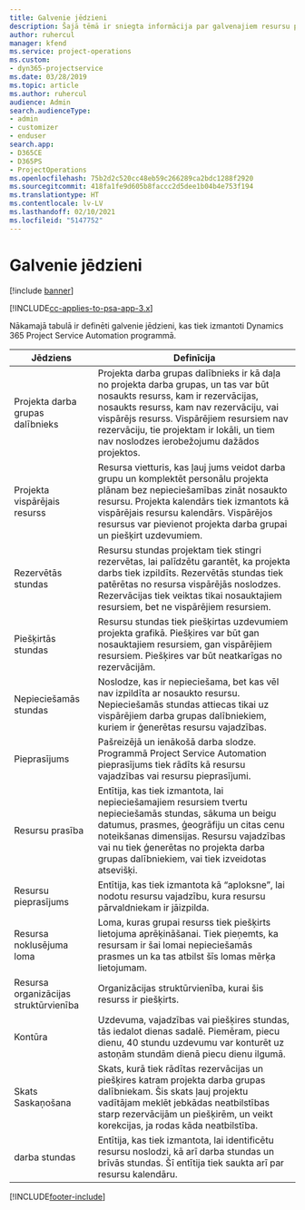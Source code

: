 ```yaml
---
title: Galvenie jēdzieni
description: Šajā tēmā ir sniegta informācija par galvenajiem resursu pārvaldības jēdzieniem programmā Project Service Automation.
author: ruhercul
manager: kfend
ms.service: project-operations
ms.custom:
- dyn365-projectservice
ms.date: 03/28/2019
ms.topic: article
ms.author: ruhercul
audience: Admin
search.audienceType:
- admin
- customizer
- enduser
search.app:
- D365CE
- D365PS
- ProjectOperations
ms.openlocfilehash: 75b2d2c520cc48eb59c266289ca2bdc1288f2920
ms.sourcegitcommit: 418fa1fe9d605b8faccc2d5dee1b04b4e753f194
ms.translationtype: HT
ms.contentlocale: lv-LV
ms.lasthandoff: 02/10/2021
ms.locfileid: "5147752"
---
```

# <a name="key-concepts"></a>Galvenie jēdzieni

[!include [banner](../includes/psa-now-project-operations.md)]

[!INCLUDE[cc-applies-to-psa-app-3.x](../includes/cc-applies-to-psa-app-3x.md)]

Nākamajā tabulā ir definēti galvenie jēdzieni, kas tiek izmantoti Dynamics 365 Project Service Automation programmā.

| Jēdziens                    | Definīcija |
|----------------------------|------------|
| Projekta darba grupas dalībnieks        | Projekta darba grupas dalībnieks ir kā daļa no projekta darba grupas, un tas var būt nosaukts resurss, kam ir rezervācijas, nosaukts resurss, kam nav rezervāciju, vai vispārējs resurss. Vispārējiem resursiem nav rezervāciju, tie projektam ir lokāli, un tiem nav noslodzes ierobežojumu dažādos projektos. |
| Projekta vispārējais resurss   | Resursa vietturis, kas ļauj jums veidot darba grupu un komplektēt personālu projekta plānam bez nepieciešamības zināt nosaukto resursu. Projekta kalendārs tiek izmantots kā vispārējais resursu kalendārs. Vispārējos resursus var pievienot projekta darba grupai un piešķirt uzdevumiem. |
| Rezervētās stundas               | Resursu stundas projektam tiek stingri rezervētas, lai palīdzētu garantēt, ka projekta darbs tiek izpildīts. Rezervētās stundas tiek patērētas no resursa vispārējās noslodzes. Rezervācijas tiek veiktas tikai nosauktajiem resursiem, bet ne vispārējiem resursiem. |
| Piešķirtās stundas             | Resursu stundas tiek piešķirtas uzdevumiem projekta grafikā. Piešķires var būt gan nosauktajiem resursiem, gan vispārējiem resursiem. Piešķires var būt neatkarīgas no rezervācijām. |
| Nepieciešamās stundas             | Noslodze, kas ir nepieciešama, bet kas vēl nav izpildīta ar nosaukto resursu. Nepieciešamās stundas attiecas tikai uz vispārējiem darba grupas dalībniekiem, kuriem ir ģenerētas resursu vajadzības. |
| Pieprasījums                     | Pašreizējā un ienākošā darba slodze. Programmā Project Service Automation pieprasījums tiek rādīts kā resursu vajadzības vai resursu pieprasījumi. |
| Resursu prasība       | Entītija, kas tiek izmantota, lai nepieciešamajiem resursiem tvertu nepieciešamās stundas, sākuma un beigu datumus, prasmes, ģeogrāfiju un citas cenu noteikšanas dimensijas. Resursu vajadzības vai nu tiek ģenerētas no projekta darba grupas dalībniekiem, vai tiek izveidotas atsevišķi. |
| Resursu pieprasījums           | Entītija, kas tiek izmantota kā “aploksne”, lai nodotu resursu vajadzību, kura resursu pārvaldniekam ir jāizpilda. |
| Resursa noklusējuma loma      | Loma, kuras grupai resurss tiek piešķirts lietojuma aprēķināšanai. Tiek pieņemts, ka resursam ir šai lomai nepieciešamās prasmes un ka tas atbilst šīs lomas mērķa lietojumam. |
| Resursa organizācijas struktūrvienība | Organizācijas struktūrvienība, kurai šis resurss ir piešķirts. |
| Kontūra                    | Uzdevuma, vajadzības vai piešķires stundas, tās iedalot dienas sadalē. Piemēram, piecu dienu, 40 stundu uzdevumu var konturēt uz astoņām stundām dienā piecu dienu ilgumā. |
| Skats Saskaņošana        | Skats, kurā tiek rādītas rezervācijas un piešķires katram projekta darba grupas dalībniekam. Šis skats ļauj projektu vadītājam meklēt jebkādas neatbilstības starp rezervācijām un piešķirēm, un veikt korekcijas, ja rodas kāda neatbilstība. |
| darba stundas                 | Entītija, kas tiek izmantota, lai identificētu resursu noslodzi, kā arī darba stundas un brīvās stundas. Šī entītija tiek saukta arī par resursu kalendāru. |


[!INCLUDE[footer-include](../includes/footer-banner.md)]